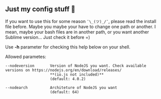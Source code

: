 ## Just my config stuff :beer:

If you want to use this for some reason `¯\_(ツ)_/¯`, please read the install file before. Maybe you maybe your have to change one path or another. I mean, maybe your bash files are in another path, or you want another Sublime version... Just check it before =)

Use **-h** parameter for checking this help below on your shell.


Allowed parametes:

	--nodeversion		Version of NodeJS you want. Check available versions on https://nodejs.org/en/download/releases/
						**(io.js not included)**
						(default: 4.0.2)

	--nodearch			Architeture of NodeJS you want
						(default: 64)
